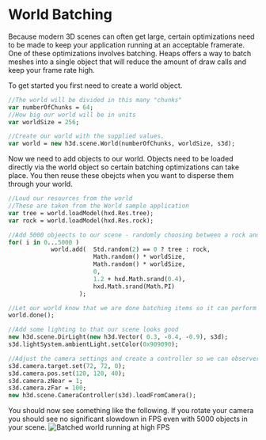 # World Batching

Because modern 3D scenes can often get large, certain optimizations need to be made to keep your application running at an acceptable framerate. One of these optimizations involves batching. Heaps offers a way to batch meshes into a single object that will reduce the amount of draw calls and keep your frame rate high.

To get started you first need to create a world object.
```haxe
//The world will be divided in this many "chunks"
var numberOfChunks = 64;
//How big our world will be in units
var worldSize = 256;

//Create our world with the supplied values.
var world = new h3d.scene.World(numberOfChunks, worldSize, s3d);
```

Now we need to add objects to our world. Objects need to be loaded directly via the world object so certain batching optimizations can take place. You then reuse these obejcts when you want to disperse them through your world.

```haxe
//Loud our resources from the world
//These are taken from the World sample application
var tree = world.loadModel(hxd.Res.tree);
var rock = world.loadModel(hxd.Res.rock);

//Add 5000 objeects to our scene - randomly choosing between a rock and a tree
for( i in 0...5000 )
			world.add(  Std.random(2) == 0 ? tree : rock,
                        Math.random() * worldSize, 
                        Math.random() * worldSize, 
                        0, 
                        1.2 + hxd.Math.srand(0.4), 
                        hxd.Math.srand(Math.PI)
                    );

//Let our world know that we are done batching items so it can perform some optimizations
world.done();

//Add some lighting to that our scene looks good
new h3d.scene.DirLight(new h3d.Vector( 0.3, -0.4, -0.9), s3d);
s3d.lightSystem.ambientLight.setColor(0x909090);

//Adjust the camera settings and create a controller so we can observer our scene
s3d.camera.target.set(72, 72, 0);
s3d.camera.pos.set(120, 120, 40);
s3d.camera.zNear = 1;
s3d.camera.zFar = 100;
new h3d.scene.CameraController(s3d).loadFromCamera();
```

You should now see something like the following. If you rotate your camera you should see no significant slowdown in FPS even with 5000 objects in your scene.
![Batched world running at high FPS](img/h3d/world_batching.jpg)
